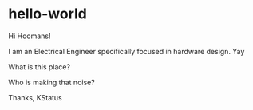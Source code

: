# hello-world

Hi Hoomans!

I am an Electrical Engineer specifically focused in hardware design.  Yay

What is this place?

Who is making that noise?

Thanks,
KStatus
